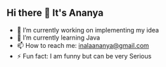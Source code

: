 ## Hi there 👋 It's Ananya
- 🔭 I’m currently working on implementing my idea 
- 🌱 I’m currently learning Java
- 📫 How to reach me: inalaananya@gmail.com
- ⚡ Fun fact: I am funny but can be very Serious
